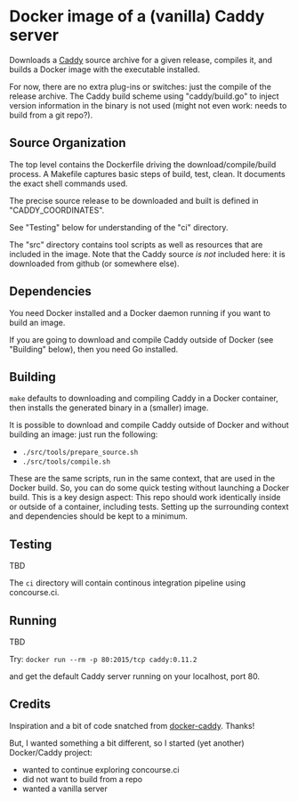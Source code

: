 # Docker image of a (vanilla) Caddy server

Downloads a [Caddy](https://caddyserver.com/) source archive for a given release, compiles it, and builds
a Docker image with the executable installed.

For now, there are no extra plug-ins or switches: just the compile of the release archive.  The
Caddy build scheme using "caddy/build.go" to inject version information in the binary is not
used (might not even work: needs to build from a git repo?).

## Source Organization

The top level contains the Dockerfile driving the download/compile/build process.  A Makefile
captures basic steps of build, test, clean. It documents the exact shell commands used.

The precise source release to be downloaded and built is defined in "CADDY_COORDINATES".

See "Testing" below for understanding of the "ci" directory.

The "src" directory contains tool scripts as well as resources that are included in the image.
Note that the Caddy source *is not* included here: it is downloaded from github (or somewhere else).

## Dependencies

You need Docker installed and a Docker daemon running if you want to build an image.

If you are going to download and compile Caddy outside of Docker (see "Building" below), then you need Go installed.

## Building

`make` defaults to downloading and compiling Caddy in a Docker container, then installs the generated
binary in a (smaller) image.

It is possible to download and compile Caddy outside of Docker and without building an image: just
run the following:

- `./src/tools/prepare_source.sh`
- `./src/tools/compile.sh`

These are the same scripts, run in the same context, that are used in the Docker build.  So, you can do
some quick testing without launching a Docker build.  This is a key design aspect: This
repo should work identically inside or outside of a container, including tests.  Setting up the
surrounding context and dependencies should be kept to a minimum.

## Testing

TBD

The `ci` directory will contain continous integration pipeline using concourse.ci.

## Running

TBD

Try: `docker run --rm -p 80:2015/tcp caddy:0.11.2`

and get the default Caddy server running on your localhost, port 80.

## Credits

Inspiration and a bit of code snatched from [docker-caddy](https://github.com/jumanjihouse/docker-caddy). Thanks!

But, I wanted something a bit different, so I started (yet another) Docker/Caddy project:

- wanted to continue exploring concourse.ci
- did not want to build from a repo
- wanted a vanilla server
